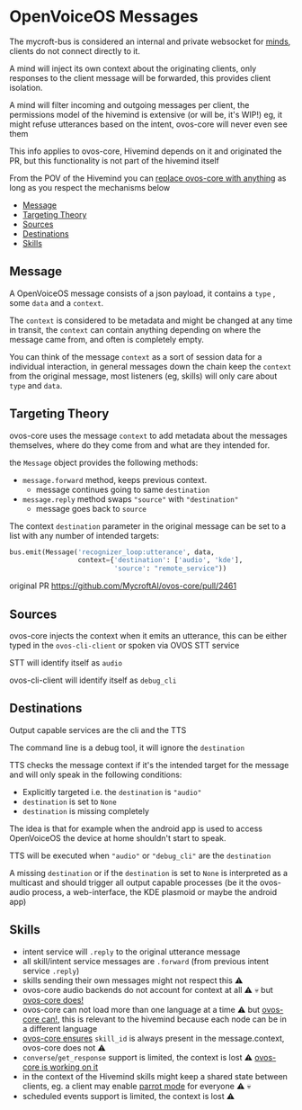 # OpenVoiceOS Messages

The mycroft-bus is considered an internal and private websocket for [minds](https://github.com/JarbasHiveMind/HiveMind-core/wiki/Terminology), clients do not connect directly to it.

A mind will inject its own context about the originating clients,  only responses to the client message will be forwarded, this provides client isolation. 

A mind will filter incoming and outgoing messages per client, the permissions model of the hivemind is extensive (or will be, it's WIP!) eg, it might refuse utterances based on the intent, ovos-core will never even see them

This info applies to ovos-core, Hivemind depends on it and originated the PR, but this functionality is not part of the hivemind itself

From the POV of the Hivemind you can [replace ovos-core with anything](https://github.com/JarbasHiveMind/Fakecroft-DDG) as long as you respect the mechanisms below

  * [Message](#message)
  * [Targeting Theory](#targeting-theory)
  * [Sources](#sources)
  * [Destinations](#destinations)
  * [Skills](#skills)

## Message

A OpenVoiceOS message consists of a json payload, it contains a `type` , some `data` and a `context`.

The `context` is considered to be metadata and might be changed at any time in transit, the `context` can contain anything depending on where the message came from, and often is completely empty. 

You can think of the message `context` as a sort of session data for a individual interaction, in general messages down the chain keep the `context` from the original message, most listeners (eg, skills) will only care about `type` and `data`. 

## Targeting Theory

ovos-core uses the message `context` to add metadata about the messages themselves, where do they come from and what are they intended for.

the `Message` object provides the following methods:

- `message.forward` method, keeps previous context.
	- message continues going to same `destination`
- `message.reply` method swaps `"source"` with `"destination"`
	- message goes back to `source`

The context `destination` parameter in the original message can be set to a list with any number of intended targets:

```python
bus.emit(Message('recognizer_loop:utterance', data, 
				 context={'destination': ['audio', 'kde'],
						  'source': "remote_service"))
```

original PR https://github.com/MycroftAI/ovos-core/pull/2461

## Sources

ovos-core injects the context when it emits an utterance, this can be either typed in the `ovos-cli-client` or spoken via OVOS STT service

STT will identify itself as `audio`

ovos-cli-client will identify itself as `debug_cli`


## Destinations

Output capable services are the cli and the TTS

The command line is a debug tool, it will ignore the `destination`

TTS checks the message context if it's the intended target for the message and will only speak in the following conditions:

- Explicitly targeted i.e. the `destination` is `"audio"`
- `destination` is set to `None`
- `destination` is missing completely

The idea is that for example when the android app is used to access OpenVoiceOS the device at home shouldn't start to speak.

TTS will be executed when `"audio"` or `"debug_cli"` are the `destination`

A missing `destination` or if the `destination` is set to `None` is interpreted as a multicast and should trigger all output capable processes (be it the ovos-audio process, a web-interface, the KDE plasmoid or maybe the android app)

## Skills

- intent service will `.reply` to the original utterance message
- all skill/intent service messages are `.forward` (from previous intent service `.reply`)
- skills sending their own messages might not respect this :warning: 
- ovos-core audio backends do not account for context at all :warning: :skull: but [ovos-core does!](https://github.com/OpenVoiceOS/ovos-core/commit/c1003945b7abd5860bc9443bfa21709205c45fc2)
- ovos-core can not load more than one language at a time :warning: but [ovos-core can!](https://github.com/OpenVoiceOS/ovos-core/commit/7e43162a7440c182adc3bbac242486644995b003), this is relevant to the hivemind because each node can be in a different language
- [ovos-core ensures](https://github.com/OpenVoiceOS/ovos-core/commit/26aaadc676b69ef970b911f53b10c54b9e0461f2) `skill_id` is always present in the message.context, ovos-core does not  :warning:
- `converse`/`get_response` support is limited, the context is lost :warning: [ovos-core is working on it](https://github.com/OpenVoiceOS/ovos-core/commit/26aaadc676b69ef970b911f53b10c54b9e0461f2#diff-0d891356bfaa5c316f1565e9f4e3da6e193d8878c4a23bb1853c7c4f019c4581L507)
- in the context of the Hivemind skills might keep a shared state between clients, eg. a client may enable [parrot mode](https://github.com/JarbasSkills/skill-parrot) for everyone  :warning: :skull: 
- scheduled events support is limited, the context is lost :warning: